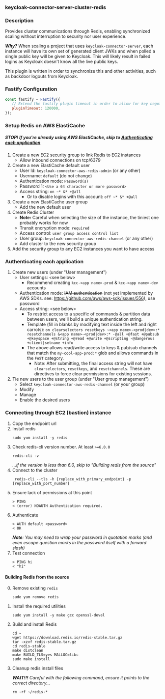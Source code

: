 ### keycloak-connector-server-cluster-redis

### Description
Provides cluster communications through Redis, enabling synchronized scaling without interruption to security nor user experience.

_**Why?**_
When scaling a project that uses `keycloak-connector-server`, each instance will have its own set of generated client JWKs and when polled a single public key will be given to Keycloak. This will likely result in failed logins as Keycloak doesn't know all the live public keys.

This plugin is written in order to synchronize this and other activities, such as backdoor logouts from Keycloak.

### Fastify Configuration
```javascript
const fastify = Fastify({
   // Extend the fastify plugin timeout in order to allow for key negotiation
   pluginTimeout: 120000, 
});
```

### Setup Redis on AWS ElastiCache
##### STOP! If you're already using AWS ElastiCache, skip to [Authenticating each application](#authenticating-each-application)

1. Create a new EC2 security group to link Redis to EC2 instances
   - Allow inbound connections on tcp/6379
2. Create a new ElastiCache default user
   - User Id: `keycloak-connector-aws-redis-admin` (or any other)
   - Username: `default` (do not change)
   - Authentication mode: `Password(s)`
   - Password 1: `<Use a 64 character or more password>`
   - Access string: `on ~* &* +@all`
      - Or to disable logins with this account: `off ~* &* +@all`
3. Create a new ElastiCache user group
   - Add the new default user
4. Create Redis Cluster
    - **Note:** Careful when selecting the size of the instance, the tiniest one probably works for now
    - Transit encryption mode: `required`
    - Access control: `user group access control list`
    - User group: `keycloak-connector-aws-redis-channel` (or any other)
    - Add cluster to the new security group
5. Add the security group to any EC2 instances you want to have access

### Authenticating each application
1. Create new users (under "User management")
   - User settings: \<see below>
     - Recommend creating `kcc-<app name>-prod` & `kcc-<app name>-dev` accounts
   - Authentication mode: ~~IAM authentication~~ (not yet implemented by AWS SDKs. see: https://github.com/aws/aws-sdk/issues/556), use password
   - Access string: \<see below>
     - To restrict access to a specific of commands & partition data between users, we'll build a unique authentication string.
     - Template (fill in blanks by modifying text inside the left and right carrots): `on clearselectors resetkeys ~<app name>-<prod|dev>:* resetchannels &<app name>-<prod|dev>:* -@all +@fast +@pubsub +@keyspace +@string +@read +@write +@scripting -@dangerous +client|setname +info`
     - The above allows read/write access to keys & pub/sub channels that match the `my-cool-app-prod:*` glob and allows commands in the `FAST` category.
       - Note: After submitting, the final access string will not have `clearselectors`, `resetkeys`, and `resetchannels`. These are directives to force clear permissions for existing sessions.
2. Tie new users to the user group (under "User group management")
   - Select `keycloak-connector-aws-redis-channel` (or your group)
   - Modify
   - Manage
   - Enable the desired users

### Connecting through EC2 (bastion) instance
1. Copy the endpoint url
2. Install redis
    ```shell 
    sudo yum install -y redis
    ```
3. Check redis-cli version number. At least `>=6.0.0`
   ```shell
   redis-cli -v
   ```
   _...if the version is less than 6.0, skip to "Building redis from the source"_
4. Connect to the cluster
    ```shell
     redis-cli --tls -h {replace_with_primary_endpoint} -p {replace_with_port_number}
    ```
5. Ensure lack of permissions at this point
   ```shell
   > PING
   < (error) NOAUTH Authentication required.
   ```
6. Authenticate
   ```shell
   > AUTH default <password>
   < OK
   ```
   _**Note**: You may need to wrap your password in quotation marks (and even escape question marks in the password itself with a forward slash)_
7. Test connection
   ```shell
   > PING hi
   < "hi"
   ```
   
#### Building Redis from the source
0. Remove existing `redis`
   ```shell
   sudo yum remove redis
   ```
1. Install the required utilities
   ```shell
   sudo yum install -y make gcc openssl-devel
   ```
2. Build and install Redis
   ```shell
   cd ~
   wget https://download.redis.io/redis-stable.tar.gz
   tar -xzvf redis-stable.tar.gz
   cd redis-stable
   make distclean
   make BUILD_TLS=yes MALLOC=libc
   sudo make install
   ```
3. Cleanup redis install files

   _**WAIT!!!** Careful with the following command, ensure it points to the correct directory..._
   ```shell
   rm -rf ~/redis-*
   ```
